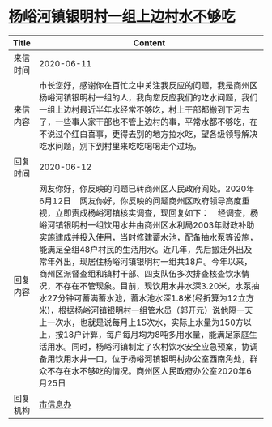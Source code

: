 # <a href="http://www.shangluo.gov.cn/zmhd/ldxxxx.jsp?urltype=leadermail.LeaderMailContentUrl&wbtreeid=1112&leadermailid=6020">杨峪河镇银明村一组上边村水不够吃</a>
| Title |                                                                                                                                                                                                                               Content                                                                                                                                                                                                                               |
|:-----:|---------------------------------------------------------------------------------------------------------------------------------------------------------------------------------------------------------------------------------------------------------------------------------------------------------------------------------------------------------------------------------------------------------------------------------------------------------------------|
| 来信时间  | 2020-06-11                                                                                                                                                                                                                                                                                                                                                                                                                                                          |
| 来信内容  | 市长您好，感谢你在百忙之中关注我反应的问题，我是商州区杨峪河镇银明村一组的人，我向您反应我们的吃水问题，我们一组上边村最近半年水经常不够吃，村上干部都搬到下河去了，一些事人家干部也不管上边村的事，平常水都不够吃，在不说过个红白喜事，更得去别的地方拉水吃，望各级领导解决吃水问题，别下到村里来吃吃喝喝走个过场。                                                                                                                                                                                                                                                                                                          |
| 回复时间  | 2020-06-12                                                                                                                                                                                                                                                                                                                                                                                                                                                          |
| 回复内容  | 网友你好，你反映的问题已转商州区人民政府阅处。2020年6月12日    网友你好，你反映的问题商州区政府领导高度重视，立即责成杨峪河镇核实调查，现回复如下：    经调查，杨峪河镇银明村一组饮用水井由商州区水利局2003年财政补助实施建成并投入使用，当时修建蓄水池，配备抽水泵等设施，能满足全组48户村民的生活用水。近几年，先后搬迁外出及常年外出，现居住杨峪河镇银明村一组共18户。今年以来，商州区派督查组和镇村干部、四支队伍多次排查核查饮水情况，不存在不管现象。目前，现饮用水井水深3.20米，水泵抽水27分钟可蓄满蓄水池，蓄水池水深1.8米(经折算为12立方米)，根据杨峪河镇银明村一组管水员（郭开元）说他隔一天上一次水，也就是说每月上15次水，实际上水量为150方以上，按18户计算，每户每月均为8吨多用水量，能满足家庭生活用水。同时，杨峪河镇制定了农村饮水安全应急预案，协调备用饮用水井一口，位于杨峪河镇银明村办公室西南角处，群众不存在水不够吃的情况。商州区人民政府办公室2020年6月25日 |
| 回复机构  | <a href="../../categories/agencies/市信息办.md">市信息办</a>                                                                                                                                                                                                                                                                                                                                                                                                                  |